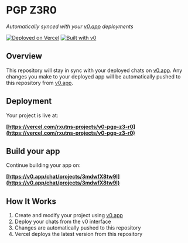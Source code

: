 # PGP Z3R0

*Automatically synced with your [v0.app](https://v0.app) deployments*

[![Deployed on Vercel](https://img.shields.io/badge/Deployed%20on-Vercel-black?style=for-the-badge&logo=vercel)](https://vercel.com/rxutns-projects/v0-pgp-z3-r0)
[![Built with v0](https://img.shields.io/badge/Built%20with-v0.app-black?style=for-the-badge)](https://v0.app/chat/projects/3mdwfX8tw9l)

## Overview

This repository will stay in sync with your deployed chats on [v0.app](https://v0.app).
Any changes you make to your deployed app will be automatically pushed to this repository from [v0.app](https://v0.app).

## Deployment

Your project is live at:

**[https://vercel.com/rxutns-projects/v0-pgp-z3-r0](https://vercel.com/rxutns-projects/v0-pgp-z3-r0)**

## Build your app

Continue building your app on:

**[https://v0.app/chat/projects/3mdwfX8tw9l](https://v0.app/chat/projects/3mdwfX8tw9l)**

## How It Works

1. Create and modify your project using [v0.app](https://v0.app)
2. Deploy your chats from the v0 interface
3. Changes are automatically pushed to this repository
4. Vercel deploys the latest version from this repository